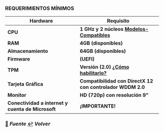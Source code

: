 ### **REQUERIMIENTOS MÍNIMOS**

| **Hardware** | **Requisito** |
|--------------------|------------|
| **CPU** | **1 GHz y 2 núcleos [Modelos-Compatibles](https://learn.microsoft.com/es-es/windows-hardware/design/minimum/windows-processor-requirements)** |
| **RAM** | **4GB (disponibles)** |
| **Almacenamiento** | **64GB (disponibles)** |
| **Firmware** | **(UEFI)** |
| **TPM** | **Versión (2.0) [¿Cómo habilitarlo?](https://support.microsoft.com/es-es/windows/habilitar-tpm-2-0-en-el-equipo-1fd5a332-360d-4f46-a1e7-ae6b0c90645c)**|
| **Tarjeta Gráfica** | **Compatibilidad con DirectX 12 con controlador WDDM 2.0** |
| **Monitor** | **HD (720p) con resolución 9"** |
| **Conectividad a internet y cuenta de Microsoft** | **¡IMPORTANTE!** |
###

### [:pushpin:](https://support.microsoft.com/es-es/windows/requisitos-del-sistema-de-windows-11-86c11283-ea52-4782-9efd-7674389a7ba3) *Fuente* [:leftwards_arrow_with_hook:](..) *Volver*
